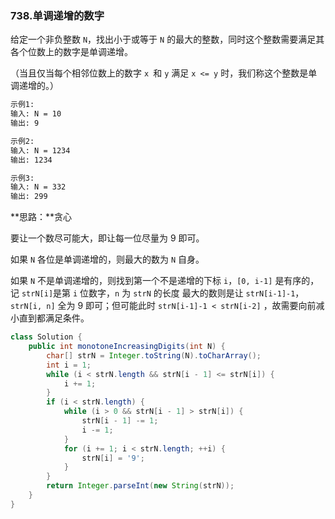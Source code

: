 ### 738.单调递增的数字

给定一个非负整数 `N`，找出小于或等于 `N` 的最大的整数，同时这个整数需要满足其各个位数上的数字是单调递增。

（当且仅当每个相邻位数上的数字 `x `和 `y` 满足 `x <= y` 时，我们称这个整数是单调递增的。）

``` markdown
示例1:
输入: N = 10
输出: 9

示例2:
输入: N = 1234
输出: 1234

示例3:
输入: N = 332
输出: 299
```



**思路：**贪心

要让一个数尽可能大，即让每一位尽量为 9 即可。

如果 `N` 各位是单调递增的，则最大的数为 `N` 自身。

如果 `N` 不是单调递增的，则找到第一个不是递增的下标 `i`，`[0, i-1]` 是有序的，记 `strN[i]`是第 `i` 位数字，`n` 为 `strN` 的长度 最大的数则是让  `strN[i-1]-1`，`strN[i, n]` 全为 9 即可；但可能此时 `strN[i-1]-1 < strN[i-2]` ，故需要向前减小直到都满足条件。

``` java
class Solution {
    public int monotoneIncreasingDigits(int N) {
        char[] strN = Integer.toString(N).toCharArray();
        int i = 1;
        while (i < strN.length && strN[i - 1] <= strN[i]) {
            i += 1;
        }
        if (i < strN.length) {
            while (i > 0 && strN[i - 1] > strN[i]) {
                strN[i - 1] -= 1;
                i -= 1;
            }
            for (i += 1; i < strN.length; ++i) {
                strN[i] = '9';
            }
        }
        return Integer.parseInt(new String(strN));
    }
}

```

